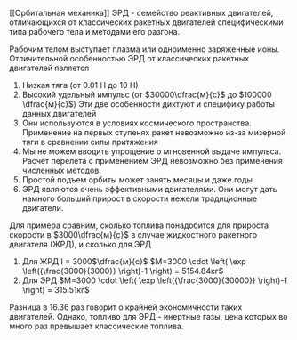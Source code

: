 [[Орбитальная механика]]
ЭРД - семейство реактивных двигателей, отличающихся от классических ракетных двигателей специфическими типа рабочего тела и методами его разгона.

Рабочим телом выступает плазма или одноименно заряженные ионы. Отличительной особенностью ЭРД от классических ракетных двигателей является
1. Низкая тяга (от 0.01 Н до 10 Н)
2. Высокий удельный импульс (от $30000\dfrac{м}{с}$ до $100000 \dfrac{м}{с}$)
Эти две особенности диктуют и специфику работы данных двигателей
1. Они используются в условиях космического пространства. Применение на первых ступенях ракет невозможно из-за мизерной тяги в сравнении силы притяжения
2. Мы не можем вводить упрощение о мгновенной выдаче импульса. Расчет перелета с применением ЭРД невозможно без применения численных методов.
3. Простой подъем орбиты может занять месяцы и даже годы
4. ЭРД являются очень эффективными двигателями. Они могут дать намного больший прирост в скорости нежели традиционные двигатели.

Для примера сравним, сколько топлива понадобится для прироста скорости в $3000\dfrac{м}{с}$ в случае жидкостного ракетного двигателя (ЖРД), и сколько для ЭРД

1. Для ЖРД
	 I = 3000$\dfrac{м}{с}$
	 $M=3000 \cdot \left( \exp \left({\frac{3000}{3000}} \right)-1 \right) = 5154.84кг$
2. Для ЭРД
	$M=3000 \cdot \left( \exp \left({\frac{3000}{30000}} \right)-1 \right) = 315.51кг$

Разница в 16.36 раз говорит о крайней экономичности таких двигателей. Однако, топливо для ЭРД - инертные газы, цена которых во много раз превышает классические топлива.